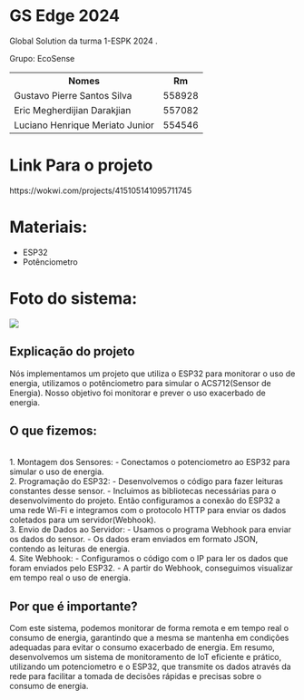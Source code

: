 # GS Edge 2024
Global Solution da turma 1-ESPK 2024 . 

Grupo: EcoSense
<table>
  <tr>
    <th>Nomes</th>
    <th>Rm</th>
  </tr>
  <tr>
    <td>Gustavo Pierre Santos Silva</td>
    <td>558928</td>
  </tr>
  <tr>
    <td>Eric Megherdijian Darakjian</td>
    <td>557082</td>
  </tr>
  <tr>
    <td>Luciano Henrique Meriato Junior</td>
    <td>554546</td>
  </tr>
</table>

<h1>Link Para o projeto</h1>
https://wokwi.com/projects/415105141095711745

<h1>Materiais:</h1>
<ul>
  <li>ESP32</li>
  <li>Potênciometro</li>
</ul>



<h1>Foto do sistema:</h1>
<img src="https://github.com/user-attachments/assets/f0d5400b-f5d8-4375-90d9-28c4384cb47b"/>



<h2>Explicação do projeto</h2>
Nós implementamos um projeto que utiliza o ESP32 para monitorar o uso de energia, utilizamos o potênciometro para simular o ACS712(Sensor de Energia). Nosso objetivo foi monitorar e prever o uso exacerbado de energia.
</br>
<h2>O que fizemos:</h2>
</br>
1. Montagem dos Sensores:
  - Conectamos o potenciometro ao ESP32 para simular o uso de energia.


</br>
2. Programação do ESP32:
  - Desenvolvemos o código para fazer leituras constantes desse sensor.
  - Incluimos as bibliotecas necessárias para o desenvolvimento do projeto. Então configuramos a conexão do ESP32 a uma rede Wi-Fi e integramos com o protocolo HTTP para enviar os dados coletados para um servidor(Webhook).

</br>
3. Envio de Dados ao Servidor:
  - Usamos o programa Webhook para enviar os dados do sensor.
  - Os dados eram enviados em formato JSON, contendo as leituras de energia.

</br>
4. Site Webhook:
  - Configuramos o código com o IP para ler os dados que foram enviados pelo ESP32.
  - A partir do Webhook, conseguimos visualizar em tempo real o uso de energia.

</br>
<h2>Por que é importante?</h2>
Com este sistema, podemos monitorar de forma remota e em tempo real o consumo de energia, garantindo que a mesma se mantenha em condições adequadas para evitar o consumo exacerbado de energia.
Em resumo, desenvolvemos um sistema de monitoramento de IoT eficiente e prático, utilizando  um potenciometro e o ESP32, que transmite os dados através da rede para facilitar a tomada de decisões rápidas e precisas sobre o consumo de energia.
